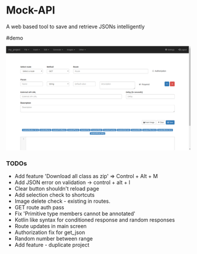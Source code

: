 # Mock-API

A web based tool to save and retrieve JSONs intelligently

#demo

![screenshot.png](https://raw.githubusercontent.com/theapache64/Mock-API/master/screenshot.png)


### TODOs

- Add feature 'Download all class as zip' => Control + Alt + M
- Add JSON error on validation -> control + alt + l
- Clear button shouldn't reload page
- Add selection check to shortcuts
- Image delete check - existing in routes.
- GET route auth pass
- Fix 'Primitive type members cannot be annotated'
- Kotlin like syntax for conditioned response and random responses
- Route updates in main screen
- Authorization fix for get_json
- Random number between range
- Add feature - duplicate project

